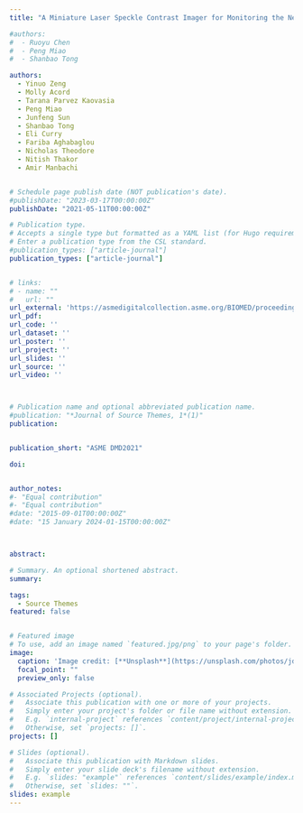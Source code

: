 ```yaml
---
title: "A Miniature Laser Speckle Contrast Imager for Monitoring the Neuromodulatory Effect of Transcranial Ultrasound Stimulation"

#authors:
#  - Ruoyu Chen
#  - Peng Miao
#  - Shanbao Tong

authors:
  - Yinuo Zeng
  - Molly Acord
  - Tarana Parvez Kaovasia
  - Peng Miao
  - Junfeng Sun
  - Shanbao Tong
  - Eli Curry
  - Fariba Aghabaglou
  - Nicholas Theodore
  - Nitish Thakor
  - Amir Manbachi


# Schedule page publish date (NOT publication's date).
#publishDate: "2023-03-17T00:00:00Z"
publishDate: "2021-05-11T00:00:00Z"

# Publication type.
# Accepts a single type but formatted as a YAML list (for Hugo requirements).
# Enter a publication type from the CSL standard.
#publication_types: ["article-journal"]
publication_types: ["article-journal"]


# links:
# - name: ""
#   url: ""
url_external: 'https://asmedigitalcollection.asme.org/BIOMED/proceedings/DMD2021/84812/V001T09A001/1109115'
url_pdf:
url_code: ''
url_dataset: ''
url_poster: ''
url_project: ''
url_slides: ''
url_source: ''
url_video: ''



# Publication name and optional abbreviated publication name.
#publication: "*Journal of Source Themes, 1*(1)"
publication:


publication_short: "ASME DMD2021"

doi:


author_notes:
#- "Equal contribution"
#- "Equal contribution"
#date: "2015-09-01T00:00:00Z"
#date: "15 January 2024-01-15T00:00:00Z"



abstract: 

# Summary. An optional shortened abstract.
summary: 

tags:
  - Source Themes
featured: false


# Featured image
# To use, add an image named `featured.jpg/png` to your page's folder. 
image:
  caption: 'Image credit: [**Unsplash**](https://unsplash.com/photos/jdD8gXaTZsc)'
  focal_point: ""
  preview_only: false

# Associated Projects (optional).
#   Associate this publication with one or more of your projects.
#   Simply enter your project's folder or file name without extension.
#   E.g. `internal-project` references `content/project/internal-project/index.md`.
#   Otherwise, set `projects: []`.
projects: []

# Slides (optional).
#   Associate this publication with Markdown slides.
#   Simply enter your slide deck's filename without extension.
#   E.g. `slides: "example"` references `content/slides/example/index.md`.
#   Otherwise, set `slides: ""`.
slides: example
---
```

